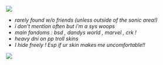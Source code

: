 ![](https://64.media.tumblr.com/7bd480493751fdf9f671045d39fd1c70/0ce054bbf6e65e44-c7/s1280x1920/cf8b37ce1ee152f47199cacd66bb90a713148990.pnj)

- _rarely found w/o friends (unless outside of the sonic area!)_
- _i don't mention often but i'm a sys woops_
- _main fandoms : bsd , dandys world , marvel , crk !_
- _heavy dni on pp troll skins_
- _I hide freely ! Esp if ur skin makes me uncomfortable!!_

![](https://i.pinimg.com/736x/62/12/1c/62121c687612a31a24d3195417b589ee.jpg)
